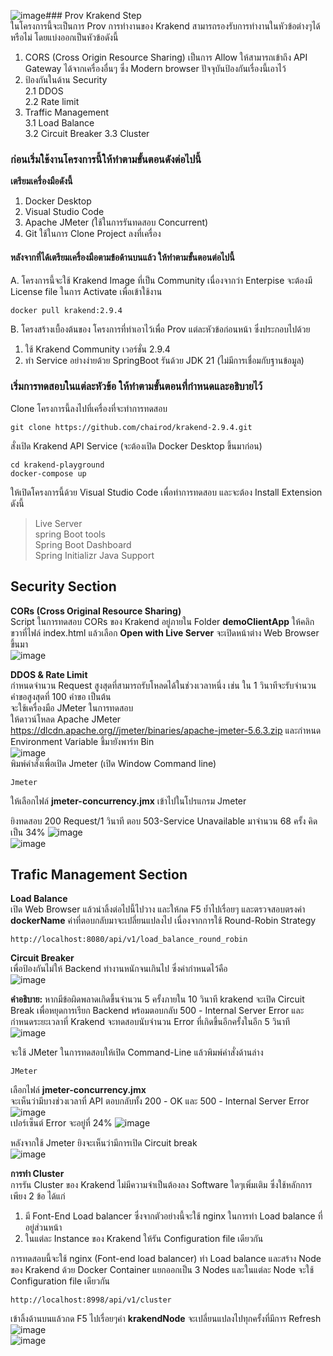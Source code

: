![image](https://github.com/user-attachments/assets/119a9034-ec37-486e-883e-10499f8da927)### Prov Krakend Step  
ในโครงการนี้จะเป็นการ Prov การทำงานของ Krakend สามารถรองรับการทำงานในหัวข้อต่างๆได้หรือไม่ โดยแบ่งออกเป็นหัวข้อดังนี้   
1. CORS (Cross Origin Resource Sharing)  เป็นการ Allow ให้สามารถเข้าถึง API Gateway ได้จากเครื่องอื่นๆ ซึ่ง Modern browser ปัจจุบันป้องกันเรื่องนี้เอาไว้  
2. ป้องกันในด้าน Security  
    2.1 DDOS  
    2.2 Rate limit
3. Traffic Management   
  3.1 Load Balance  
  3.2 Circuit Breaker
  3.3 Cluster


### ก่อนเริ่มใช้งานโครงการนี้ให้ทำตามขั้นตอนดังต่อไปนี้   
**เตรียมเครื่องมือดังนี้**  
1. Docker Desktop   
2. Visual Studio Code  
3. Apache JMeter (ใช้ในการรันทดสอบ Concurrent)  
4. Git ใช้ในการ Clone Project ลงที่เครื่อง

#### หลังจากที่ได้เตรียมเครื่องมือตามข้อด้านบนแล้ว ให้ทำตามขั้นตอนต่อไปนี้   
A. โครงการนี้จะใช้ Krakend Image ที่เป็น Community เนื่องจากว่า Enterpise จะต้องมี License file ในการ Activate เพื่อเข้าใช้งาน   
```
docker pull krakend:2.9.4  
```  
B. โครงสร้างเบื้องต้นของ โครงการที่ทำเอาไว้เพื่อ Prov แต่ละหัวข้อก่อนหน้า  ซึ่งประกอบไปด้วย   
 1. ใช้ Krakend Community เวอร์ชั่น 2.9.4  
 2. ทำ Service อย่างง่ายด้วย SpringBoot รันด้วย JDK 21 (ไม่มีการเชื่อมกับฐานข้อมูล)  


### เริ่มการทดสอบในแต่ละหัวข้อ ให้ทำตามขั้นตอนที่กำหนดและอธิบายไว้  
Clone โครงการนี้ลงไปที่เครื่องที่จะทำการทดสอบ  
```
git clone https://github.com/chairod/krakend-2.9.4.git
```  
สั่งเปิด Krakend API Service (จะต้องเปิด Docker Desktop ขึ้นมาก่อน)  
```
cd krakend-playground
docker-compose up
```
ให้เปิดโครงการนี้ด้วย Visual Studio Code เพื่อทำการทดสอบ และจะต้อง Install Extension ดังนี้  
> Live Server  
> spring Boot tools  
> Spring Boot Dashboard    
> Spring Initializr Java Support  

## Security Section
  **CORs (Cross Original Resource Sharing)**  
  Script ในการทดสอบ CORs ของ Krakend อยู่ภายใน Folder **demoClientApp** ให้คลิกขวาที่ไฟล์ index.html แล้วเลือก **Open with Live Server** จะเปิดหน้าต่าง Web Browser ขึ้นมา  
  ![image](https://github.com/user-attachments/assets/9c9ecb2a-379b-4982-886c-148e53a820ae)


  **DDOS & Rate Limit**  
  กำหนดจำนวน Request สูงสุดที่สามารถรับโหลดได้ในช่วงเวลาหนึ่ง เช่น ใน 1 วินาทีจะรับจำนวนคำขอสูงสุดที่ 100 คำขอ เป็นต้น  
จะใช้เครื่องมือ JMeter ในการทดสอบ  
ให้ดาวน์โหลด Apache JMeter https://dlcdn.apache.org//jmeter/binaries/apache-jmeter-5.6.3.zip  และกำหนด Environment Variable ชี้มายังพาร์ท Bin  
![image](https://github.com/user-attachments/assets/b0544a70-a038-439a-8a45-2dddf344f61f)  
พิมพ์คำสั่งเพื่อเปิด Jmeter (เปิด Window Command line)   
```
Jmeter
```  
ให้เลือกไฟล์ **jmeter-concurrency.jmx** เข้าไปในโปรแกรม Jmeter  

ยิงทดสอบ 200 Request/1 วินาที ตอบ 503-Service Unavailable มาจำนวน 68 ครั้ง คิดเป็น 34%
![image](https://github.com/user-attachments/assets/5b88a14a-7ca2-4071-9623-573c8e865866)  
![image](https://github.com/user-attachments/assets/36de866d-0932-427f-806a-f4c8f7a93a98)  



## Trafic Management Section
 **Load Balance**  
 เปิด Web Browser แล้วนำลิ้งต่อไปนี้ไปวาง และให้กด F5 ย้ำไปเรื่อยๆ และตรวจสอบตรงค่า  **dockerName** ค่าที่ตอบกลับมาจะเปลี่ยนแปลงไป เนื่องจากการใช้ Round-Robin Strategy
```
http://localhost:8080/api/v1/load_balance_round_robin
```

**Circuit Breaker**  
เพื่อป้องกันไม่ให้ Backend ทำงานหนักจนเกินไป ซึ่งค่ากำหนดไว้คือ  
![image](https://github.com/user-attachments/assets/0e371ff2-065d-4ff5-80dc-2a000595b82d)  

**คำอธิบาย:** หากมีข้อผิดพลาดเกิดขึ้นจำนวน 5 ครั้งภายใน 10 วินาที krakend จะเปิด Circuit Break เพื่อหยุดการเรียก Backend พร้อมตอบกลับ 500 - Internal Server Error 
และกำหนดระยะเวลาที่ Krakend จะทดสอบนับจำนวน Error ที่เกิดขึ้นอีกครั้งในอีก 5 วินาที  
![image](https://github.com/user-attachments/assets/97efc412-6114-4187-b7ef-124d6ecbacc3)

จะใช้ JMeter ในการทดสอบให้เปิด Command-Line แล้วพิมพ์คำสั่งด้านล่าง  
```
JMeter
```
เลือกไฟล์ **jmeter-concurrency.jmx**  
จะเห็นว่ามีบางช่วงเวลาที่ API ตอบกลับทั้ง 200 - OK และ 500 - Internal Server Error
![image](https://github.com/user-attachments/assets/381f9058-1c4c-4124-856e-c4ae50a505be)  
เปอร์เซ็นต์ Error จะอยู่ที่ 24%
![image](https://github.com/user-attachments/assets/cb02e842-fa1e-4cef-b84f-806db9b438a2)  

หลังจากใช้ Jmeter ยิงจะเห็นว่ามีการเปิด Circuit break  
![image](https://github.com/user-attachments/assets/d3b04728-bda6-4a9a-87b5-9264c6d0b535)   


**การทำ Cluster**  
การรัน Cluster ของ Krakend ไม่มีความจำเป็นต้องลง Software ใดๆเพิ่มเติม ซึ่งใช้หลักการเพียง 2 ข้อ ได้แก่  
1. มี Font-End Load balancer ซึ่งจากตัวอย่างนี้จะใช้ nginx ในการทำ Load balance ที่อยู่ส่วนหน้า  
2. ในแต่ละ Instance ของ Krakend ให้รัน Configuration file เดียวกัน

การทดสอบนี้จะใช้ nginx (Font-end load balancer) ทำ Load balance และสร้าง Node ของ Krakend ด้วย Docker Container แยกออกเป็น 3 Nodes และในแต่ละ Node จะใช้ Configuration file เดียวกัน  

```
http://localhost:8998/api/v1/cluster
```
เข้าลิ้งด้านบนแล้วกด F5 ไปเรื่อยๆค่า **krakendNode** จะเปลี่ยนแปลงไปทุกครั้งที่มีการ Refresh  
![image](https://github.com/user-attachments/assets/cb820a0a-f83c-4cba-b46a-897b831287d9)  
![image](https://github.com/user-attachments/assets/3060efc8-4c43-47ac-bfd0-ab639f7f0e4b)  







  

